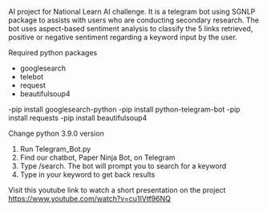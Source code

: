 AI project for National Learn AI challenge. It is a telegram bot using SGNLP package to assists with users who are conducting secondary research. The bot uses aspect-based sentiment analysis to classify the 5 links retrieved, positive or negative sentiment regarding a keyword input by the user.

Required python packages
- googlesearch
- telebot
- request
- beautifulsoup4

-pip install googlesearch-python
-pip install python-telegram-bot
-pip install requests
-pip install beautifulsoup4

Change python 3.9.0 version

1. Run Telegram_Bot.py
2. Find our chatbot, Paper Ninja Bot, on Telegram
3. Type /search. The bot will prompt you to search for a keyword
4. Type in your keyword to get back results

Visit this youtube link to watch a short presentation on the project https://www.youtube.com/watch?v=cu1IVtf96NQ
